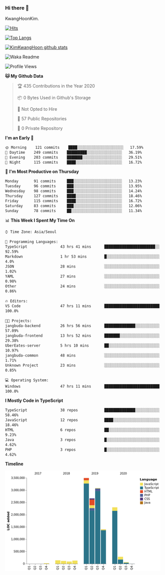 ### Hi there 👋

KwangHoonKim.

[![Hits](https://hits.seeyoufarm.com/api/count/incr/badge.svg?url=https%3A%2F%2Fgithub.com%2Frhkdgns95)](https://hits.seeyoufarm.com)  

[![Top Langs](https://github-readme-stats.vercel.app/api/top-langs/?username=rhkdgns95&layout=compact)](https://github.com/anuraghazra/github-readme-stats)   

[![KimKwangHoon github stats](https://github-readme-stats.vercel.app/api?username=rhkdgns95&show_icons=true)](https://github.com/anuraghazra/github-readme-stats)  



<!--
**rhkdgns95/rhkdgns95** is a ✨ _special_ ✨ repository because its `README.md` (this file) appears on your GitHub profile.

Here are some ideas to get you started:

- 🔭 I’m currently working on ...
- 🌱 I’m currently learning ...
- 👯 I’m looking to collaborate on ...
- 🤔 I’m looking for help with ...
- 💬 Ask me about ...
- 📫 How to reach me: ...
- 😄 Pronouns: ...
- ⚡ Fun fact: ...
-->



![Waka Readme](https://github.com/rhkdgns95/rhkdgns95/workflows/Waka%20Readme/badge.svg)
<!--START_SECTION:waka-->
![Profile Views](http://img.shields.io/badge/Profile%20Views-1-blue)

**🐱 My Github Data** 

> 🏆 435 Contributions in the Year 2020
 > 
> 📦 0 Bytes Used in Github's Storage 
 > 
> 🚫 Not Opted to Hire
 > 
> 📜 57 Public Repositories
 > 
> 🔑 0 Private Repository 
 > 
**I'm an Early 🐤** 

```text
🌞 Morning    121 commits    ████░░░░░░░░░░░░░░░░░░░░░   17.59% 
🌆 Daytime    249 commits    █████████░░░░░░░░░░░░░░░░   36.19% 
🌃 Evening    203 commits    ███████░░░░░░░░░░░░░░░░░░   29.51% 
🌙 Night      115 commits    ████░░░░░░░░░░░░░░░░░░░░░   16.72%

```
📅 **I'm Most Productive on Thursday** 

```text
Monday       91 commits     ███░░░░░░░░░░░░░░░░░░░░░░   13.23% 
Tuesday      96 commits     ███░░░░░░░░░░░░░░░░░░░░░░   13.95% 
Wednesday    98 commits     ███░░░░░░░░░░░░░░░░░░░░░░   14.24% 
Thursday     127 commits    ████░░░░░░░░░░░░░░░░░░░░░   18.46% 
Friday       115 commits    ████░░░░░░░░░░░░░░░░░░░░░   16.72% 
Saturday     83 commits     ███░░░░░░░░░░░░░░░░░░░░░░   12.06% 
Sunday       78 commits     ██░░░░░░░░░░░░░░░░░░░░░░░   11.34%

```


📊 **This Week I Spent My Time On** 

```text
⌚︎ Time Zone: Asia/Seoul

💬 Programming Languages: 
TypeScript               43 hrs 41 mins      ███████████████████████░░   92.59% 
Markdown                 1 hr 53 mins        █░░░░░░░░░░░░░░░░░░░░░░░░   4.0% 
JSON                     28 mins             ░░░░░░░░░░░░░░░░░░░░░░░░░   1.02% 
YAML                     27 mins             ░░░░░░░░░░░░░░░░░░░░░░░░░   0.98% 
Other                    24 mins             ░░░░░░░░░░░░░░░░░░░░░░░░░   0.86%

🔥 Editors: 
VS Code                  47 hrs 11 mins      █████████████████████████   100.0%

🐱‍💻 Projects: 
jangbuda-backend         26 hrs 56 mins      ██████████████░░░░░░░░░░░   57.09% 
jangbuda-frontend        13 hrs 52 mins      ███████░░░░░░░░░░░░░░░░░░   29.38% 
UberEates-server         5 hrs 10 mins       ██░░░░░░░░░░░░░░░░░░░░░░░   10.97% 
jangbuda-common          48 mins             ░░░░░░░░░░░░░░░░░░░░░░░░░   1.71% 
Unknown Project          23 mins             ░░░░░░░░░░░░░░░░░░░░░░░░░   0.85%

💻 Operating System: 
Windows                  47 hrs 11 mins      █████████████████████████   100.0%

```

**I Mostly Code in TypeScript** 

```text
TypeScript               38 repos            ██████████████░░░░░░░░░░░   58.46% 
JavaScript               12 repos            ████░░░░░░░░░░░░░░░░░░░░░   18.46% 
HTML                     6 repos             ██░░░░░░░░░░░░░░░░░░░░░░░   9.23% 
Java                     3 repos             █░░░░░░░░░░░░░░░░░░░░░░░░   4.62% 
PHP                      3 repos             █░░░░░░░░░░░░░░░░░░░░░░░░   4.62%

```


**Timeline**

![Chart not found](https://github.com/rhkdgns95/rhkdgns95/blob/master/charts/bar_graph.png) 


<!--END_SECTION:waka-->
